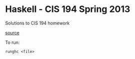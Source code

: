 # Haskell - CIS 194 Spring 2013

Solutions to CIS 194 homework

[source](https://www.seas.upenn.edu/~cis194/spring13/lectures.html)

To run:
```
runghc <file>
```
